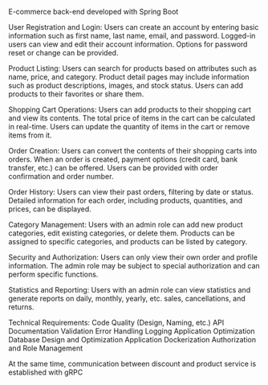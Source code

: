 E-commerce back-end developed with Spring Boot

User Registration and Login: Users can create an account by entering basic information such as first name, last name, email, and password. Logged-in users can view and edit their account information. Options for password reset or change can be provided.

Product Listing: Users can search for products based on attributes such as name, price, and category. Product detail pages may include information such as product descriptions, images, and stock status. Users can add products to their favorites or share them.

Shopping Cart Operations: Users can add products to their shopping cart and view its contents. The total price of items in the cart can be calculated in real-time. Users can update the quantity of items in the cart or remove items from it.

Order Creation: Users can convert the contents of their shopping carts into orders. When an order is created, payment options (credit card, bank transfer, etc.) can be offered. Users can be provided with order confirmation and order number.

Order History: Users can view their past orders, filtering by date or status. Detailed information for each order, including products, quantities, and prices, can be displayed.

Category Management: Users with an admin role can add new product categories, edit existing categories, or delete them. Products can be assigned to specific categories, and products can be listed by category.

Security and Authorization: Users can only view their own order and profile information. The admin role may be subject to special authorization and can perform specific functions.

Statistics and Reporting: Users with an admin role can view statistics and generate reports on daily, monthly, yearly, etc. sales, cancellations, and returns.

Technical Requirements: Code Quality (Design, Naming, etc.) API Documentation Validation Error Handling Logging Application Optimization Database Design and Optimization Application Dockerization Authorization and Role Management

At the same time, communication between discount and product service is established with gRPC
